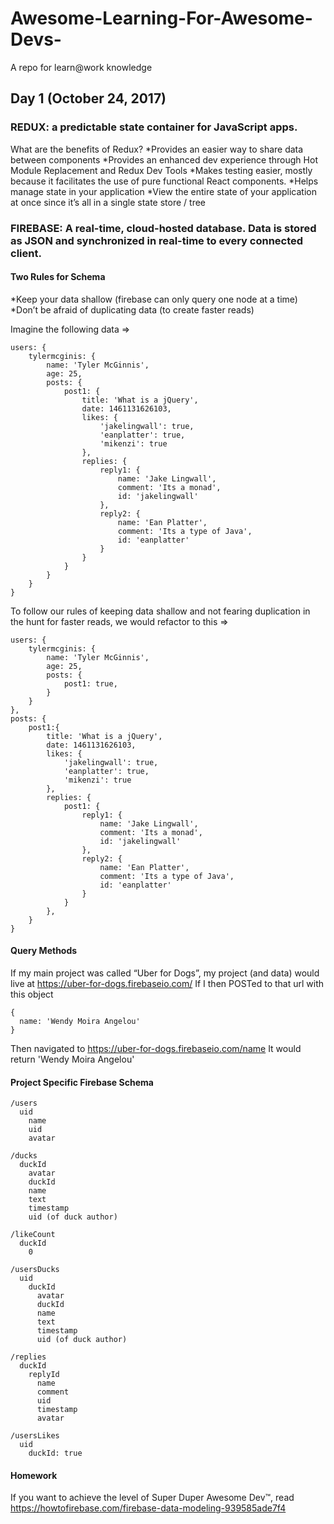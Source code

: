 # Awesome-Learning-For-Awesome-Devs-
A repo for learn@work knowledge

## Day 1 (October 24, 2017)

### REDUX: a predictable state container for JavaScript apps.

What are the benefits of Redux?
*Provides an easier way to share data between components
*Provides an enhanced dev experience through Hot Module Replacement and Redux Dev Tools
*Makes testing easier, mostly because it facilitates the use of pure functional React components.
*Helps manage state in your application 
*View the entire state of your application at once since it’s all in a single state store / tree

### FIREBASE: A real-time, cloud-hosted database. Data is stored as JSON and synchronized in real-time to every connected client.

#### Two Rules for Schema

*Keep your data shallow (firebase can only query one node at a time)
*Don’t be afraid of duplicating data (to create faster reads)

Imagine the following data =>
```
users: {
    tylermcginis: {
        name: 'Tyler McGinnis',
        age: 25,
        posts: {
            post1: {
                title: 'What is a jQuery',
                date: 1461131626103,
                likes: {
                    'jakelingwall': true,
                    'eanplatter': true,
                    'mikenzi': true
                },
                replies: {
                    reply1: {
                        name: 'Jake Lingwall',
                        comment: 'Its a monad',
                        id: 'jakelingwall'
                    },
                    reply2: {
                        name: 'Ean Platter',
                        comment: 'Its a type of Java',
                        id: 'eanplatter'
                    }
                }
            }
        }
    }
}
```
To follow our rules of keeping data shallow and not fearing duplication in the hunt for faster reads, we would refactor to this =>
```
users: {
    tylermcginis: {
        name: 'Tyler McGinnis',
        age: 25,
        posts: {
            post1: true,
        }
    }
},
posts: {
    post1:{
        title: 'What is a jQuery',
        date: 1461131626103,
        likes: {
            'jakelingwall': true,
            'eanplatter': true,
            'mikenzi': true
        },
        replies: {
            post1: {
                reply1: {
                    name: 'Jake Lingwall',
                    comment: 'Its a monad',
                    id: 'jakelingwall'
                },
                reply2: {
                    name: 'Ean Platter',
                    comment: 'Its a type of Java',
                    id: 'eanplatter'
                }
            }
        },
    }
}
```
#### Query Methods
If my main project was called “Uber for Dogs”, my project (and data) would live at https://uber-for-dogs.firebaseio.com/
If I then POSTed to that url with this object 
```
{
  name: 'Wendy Moira Angelou'
}
```
Then navigated to https://uber-for-dogs.firebaseio.com/name
It would return 'Wendy Moira Angelou'

#### Project Specific Firebase Schema
```
/users
  uid
    name
    uid
    avatar

/ducks
  duckId
    avatar
    duckId
    name
    text
    timestamp
    uid (of duck author)

/likeCount
  duckId
    0

/usersDucks
  uid
    duckId
      avatar
      duckId
      name
      text
      timestamp
      uid (of duck author)

/replies
  duckId
    replyId
      name
      comment
      uid
      timestamp
      avatar

/usersLikes
  uid
    duckId: true
```
#### Homework
If you want to achieve the level of Super Duper Awesome Dev™, read https://howtofirebase.com/firebase-data-modeling-939585ade7f4

